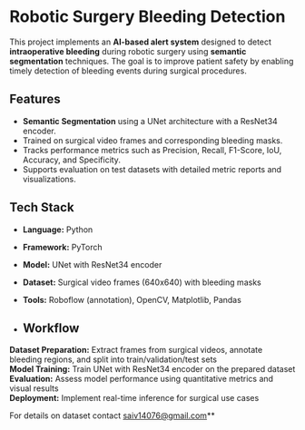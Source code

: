 # Robotic Surgery Bleeding Detection

This project implements an **AI-based alert system** designed to detect **intraoperative bleeding** during robotic surgery using **semantic segmentation** techniques. The goal is to improve patient safety by enabling timely detection of bleeding events during surgical procedures.

## Features
- **Semantic Segmentation** using a UNet architecture with a ResNet34 encoder.
- Trained on surgical video frames and corresponding bleeding masks.
- Tracks performance metrics such as Precision, Recall, F1-Score, IoU, Accuracy, and Specificity.
- Supports evaluation on test datasets with detailed metric reports and visualizations.

## Tech Stack
- **Language:** Python
- **Framework:** PyTorch
- **Model:** UNet with ResNet34 encoder
- **Dataset:** Surgical video frames (640x640) with bleeding masks
- **Tools:** Roboflow (annotation), OpenCV, Matplotlib, Pandas

- ## Workflow
**Dataset Preparation:** Extract frames from surgical videos, annotate bleeding regions, and split into train/validation/test sets  
**Model Training:** Train UNet with ResNet34 encoder on the prepared dataset  
**Evaluation:** Assess model performance using quantitative metrics and visual results  
**Deployment:** Implement real-time inference for surgical use cases  





For details on dataset contact saiv14076@gmail.com**
